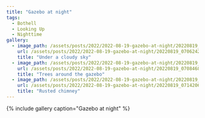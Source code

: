 ```yaml
---
title: "Gazebo at night"
tags:
  - Bothell
  - Looking Up
  - Nighttime
gallery:
  - image_path: /assets/posts/2022/2022-08-19-gazebo-at-night/20220819_070624284_iOS.jpg
    url: /assets/posts/2022/2022-08-19-gazebo-at-night/20220819_070624284_iOS.jpg
    title: "Under a cloudy sky"
  - image_path: /assets/posts/2022/2022-08-19-gazebo-at-night/20220819_070846848_iOS.jpg
    url: /assets/posts/2022/2022-08-19-gazebo-at-night/20220819_070846848_iOS.jpg
    title: "Trees around the gazebo"
  - image_path: /assets/posts/2022/2022-08-19-gazebo-at-night/20220819_071420628_iOS.jpg
    url: /assets/posts/2022/2022-08-19-gazebo-at-night/20220819_071420628_iOS.jpg
    title: "Rusted chimney"
---
```


{% include gallery caption="Gazebo at night" %}